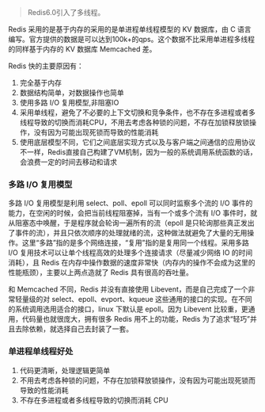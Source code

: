 > Redis6.0引入了多线程。

Redis 采用的是基于内存的采用的是单进程单线程模型的 KV 数据库，由 C 语言编写。官方提供的数据是可以达到100k+的qps。这个数据不比采用单进程多线程的同样基于内存的 KV 数据库 Memcached 差。

Redis 快的主要原因有：

1. 完全基于内存
2. 数据结构简单，对数据操作也简单
3. 使用多路 I/O 复用模型,非阻塞IO
4. 采用单线程，避免了不必要的上下文切换和竞争条件，也不存在多进程或者多线程导致的切换而消耗CPU，不用去考虑各种锁的问题，不存在加锁释放锁操作，没有因为可能出现死锁而导致的性能消耗
5. 使用底层模型不同，它们之间底层实现方式以及与客户端之间通信的应用协议不一样，Redis直接自己构建了VM机制，因为一般的系统调用系统函数的话，会浪费一定的时间去移动和请求

### 多路 I/O 复用模型

多路 I/O 复用模型是利用 select、poll、epoll 可以同时监察多个流的 I/O 事件的能力，在空闲的时候，会把当前线程阻塞掉，当有一个或多个流有 I/O 事件时，就从阻塞态中唤醒，于是程序就会轮询一遍所有的流（epoll 是只轮询那些真正发出了事件的流），并且只依次顺序的处理就绪的流，这种做法就避免了大量的无用操作。这里“多路”指的是多个网络连接，“复用”指的是复用同一个线程。采用多路 I/O 复用技术可以让单个线程高效的处理多个连接请求（尽量减少网络 IO 的时间消耗），且 Redis 在内存中操作数据的速度非常快（内存内的操作不会成为这里的性能瓶颈），主要以上两点造就了 Redis 具有很高的吞吐量。

和 Memcached 不同，Redis 并没有直接使用 Libevent，而是自己完成了一个非常轻量级的对 select、epoll、evport、kqueue 这些通用的接口的实现。在不同的系统调用选用适合的接口，linux 下默认是 epoll。因为 Libevent 比较重，更通用，代码量也就很庞大，拥有很多 Redis 用不上的功能，Redis 为了追求“轻巧”并且去除依赖，就选择自己去封装了一套。

### 单进程单线程好处

1. 代码更清晰，处理逻辑更简单
2. 不用去考虑各种锁的问题，不存在加锁释放锁操作，没有因为可能出现死锁而导致的性能消耗
3. 不存在多进程或者多线程导致的切换而消耗 CPU